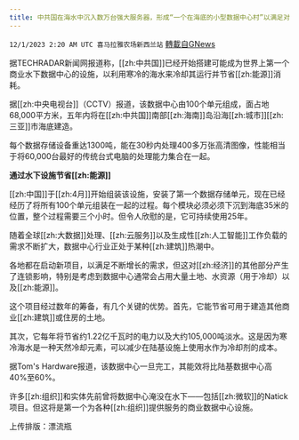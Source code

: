 ```yaml
---
title: 中共国在海水中沉入数万台强大服务器，形成“一个在海底的小型数据中心村”以满足对更多电力的需求
---
```

`12/1/2023 2:20 AM UTC 喜马拉雅农场新西兰站` [轉載自GNews](https://gnews.org/articles/2057263)

         

据TECHRADAR新闻网报道称，[[zh:中共国]]已经开始搭建可能成为世界上第一个商业水下数据中心的设施，以利用寒冷的海水来冷却其运行并节省[[zh:能源]]消耗。

据[[zh:中央电视台]]（CCTV）报道，该数据中心由100个单元组成，面占地68,000平方米，五年内将在[[zh:中共国]]南部[[zh:海南]]岛沿海[[zh:城市]][[zh:三亚]]市海底建造。

每个数据存储设备重达1300吨，能在30秒内处理400多万张高清图像，性能相当于将60,000台最好的传统台式电脑的处理能力集合在一起。

**通****过****水下****设****施****节****省[[zh:能源]]**

[[zh:中国]]于[[zh:4月]]开始组装该设施，安装了第一个数据存储单元，现在已经经历了将所有100个单元组装在一起的过程。每个模块必须必须下沉到海底35米的位置，整个过程需要三个小时。但令人欣慰的是，它可持续使用25年。

随着全球[[zh:大数据]]处理、[[zh:云服务]]以及生成性[[zh:人工智能]]工作负载的需求不断扩大，数据中心行业正处于某种[[zh:建筑]]热潮中。

各地都在启动新项目，以满足不断增长的需求，但这对[[zh:经济]]的其他部分产生了连锁影响，特别是考虑到数据中心通常会占用大量土地、水资源（用于冷却）以及[[zh:能源]]。

这个项目经过数年的筹备，有几个关键的优势。首先，它能节省可用于建造其他商业[[zh:建筑]]或住房的土地。

其次，它每年将节省约1.22亿千瓦时的电力以及大约105,000吨淡水。这是因为寒冷海水是一种天然冷却元素，可以减少在陆基设施上使用水作为冷却剂的成本。

据Tom's Hardware报道，该数据中心一旦完工，其能效将比陆基数据中心高40%至60%。

许多[[zh:组织]]和实体先前曾将数据中心淹没在水下——包括[[zh:微软]]的Natick项目。但这将是第一个为各种[[zh:组织]]提供服务的商业数据中心设施。

上传排版：漂流瓶
